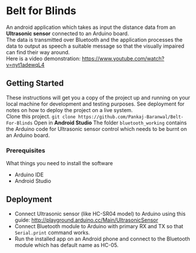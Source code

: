 # Belt for Blinds

An android application which takes as input the distance data from an **Ultrasonic sensor** connected to an Arduino board.  
The data is transmitted over Bluetooth and the application processes the data to output as speech a suitable message so that the visually impaired can find their way around.  
Here is a video demonstration: https://www.youtube.com/watch?v=nyt1adewqL4

## Getting Started

These instructions will get you a copy of the project up and running on your local machine for development and testing purposes. See deployment for notes on how to deploy the project on a live system.  
Clone this project. `git clone https://github.com/Pankaj-Baranwal/Belt-For-Blinds`
Open in **Android Studio**
The folder `bluetooth_working` contains the Arduino code for Ultrasonic sensor control which needs to be burnt on an Arduino board.

### Prerequisites

What things you need to install the software
- Arduino IDE
- Android Studio

## Deployment

* Connect Ultrasonic sensor (like HC-SR04 model) to Arduino using this guide: http://playground.arduino.cc/Main/UltrasonicSensor  
* Connect Bluetooth module to Arduino with primary RX and TX so that `Serial.print` command works.
* Run the installed app on an Android phone and connect to the Bluetooth module which has default name as HC-05.
